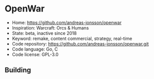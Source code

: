 # OpenWar

- Home: https://github.com/andreas-jonsson/openwar
- Inspiration: Warcraft: Orcs & Humans
- State: beta, inactive since 2018
- Keyword: remake, content commercial, strategy, real-time
- Code repository: https://github.com/andreas-jonsson/openwar.git
- Code language: Go, C
- Code license: GPL-3.0

## Building
